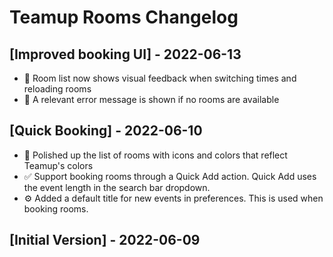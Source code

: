 # Teamup Rooms Changelog

## [Improved booking UI] - 2022-06-13

- 🎨 Room list now shows visual feedback when switching times and reloading rooms
- 🎨 A relevant error message is shown if no rooms are available

## [Quick Booking] - 2022-06-10

- 🎨 Polished up the list of rooms with icons and colors that reflect Teamup's colors
- ✅ Support booking rooms through a Quick Add action. Quick Add uses the event length in the search bar dropdown.
- ⚙️ Added a default title for new events in preferences. This is used when booking rooms.

## [Initial Version] - 2022-06-09
